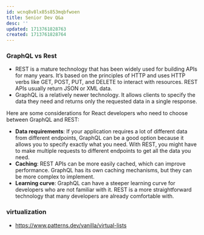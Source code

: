 ```yaml
---
id: wcnq8v8lx85s853mqbfwoen
title: Senior Dev Q&a
desc: ''
updated: 1713761828763
created: 1713761828764
---
```

### GraphQL vs Rest

- REST is a mature technology that has been widely used for building APIs for many years. It’s based on the principles of HTTP and uses HTTP verbs like GET, POST, PUT, and DELETE to interact with resources. REST APIs usually return JSON or XML data.
- GraphQL is a relatively newer technology. It allows clients to specify the data they need and returns only the requested data in a single response. 

Here are some considerations for React developers who need to choose between GraphQL and REST:

- **Data requirements**: If your application requires a lot of different data from different endpoints, GraphQL can be a good option because it allows you to specify exactly what you need. With REST, you might have to make multiple requests to different endpoints to get all the data you need.
- **Caching**: REST APIs can be more easily cached, which can improve performance. GraphQL has its own caching mechanisms, but they can be more complex to implement.
- **Learning curve**: GraphQL can have a steeper learning curve for developers who are not familiar with it. REST is a more straightforward technology that many developers are already comfortable with.


### virtualization
- https://www.patterns.dev/vanilla/virtual-lists